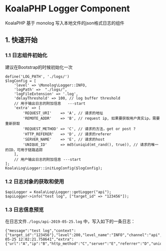 # KoalaPHP Logger Component
KoalaPHP 基于 monolog 写入本地文件的json格式日志的组件

## 1. 快速开始

### 1.1 日志组件初始化

建议在Bootstrap的时候初始化一次

```
define('LOG_PATH', './logs/')
$logConfig = [
    'level' => \Monolog\Logger::INFO,
    'logPath' =>  "./logs/",
    'logFileExtension' => '.log',
    'delayThreshold' => 100, // log buffer threshold
    // 用于输出日志的附加信息   ---start
    'extra' => [
        'REQUEST_URI'    => 'A', // 请求的地址
        'REMOTE_ADDR'    => 'B', // request ip, 如果要获取用户真实ip，需要重新获取
        'REQUEST_METHOD' => 'C', // 请求的方法，get or post ?
        'HTTP_REFERER'   => 'D', // 请求的referer
        'SERVER_NAME'    => 'E', // 请求的host
        'UNIQUE_ID'      => md5(uniqid(mt_rand(), true)), // 请求的唯一的ID，可用于链路追踪
    ],
    // 用户输出日志的附加信息 ---start
];
Koala\Log\Logger::initLogConfig($logConfig);

```

### 1.2 日志对象的获取和使用

```
$apiLogger = Koala\Log\Logger::getLogger("api");
$apiLogger->info("test log", ["target_id" => "123456"]);
```

### 1.3 日志信息预览

在日志文件`./logs/api-2019-05-25.log` 中，写入如下的一条日志：

```
{"message":"test log","context":{"target_id":"123456"},"level":200,"level_name":"INFO","channel":"api","datetime":"2019-05-25 12:02:21.758641","extra":{"url":"A","ip":"B","http_method":"C","server":"E","referrer":"D","unique_id":"cf026132e86bc2799375bbabeeab3edc"}}
```

